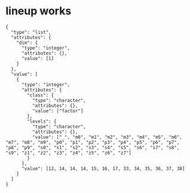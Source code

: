 # lineup works

    {
      "type": "list",
      "attributes": {
        "dim": {
          "type": "integer",
          "attributes": {},
          "value": [1]
        }
      },
      "value": [
        {
          "type": "integer",
          "attributes": {
            "class": {
              "type": "character",
              "attributes": {},
              "value": ["factor"]
            },
            "levels": {
              "type": "character",
              "attributes": {},
              "value": ["_", "m0", "m1", "m2", "m3", "m4", "m5", "m6", "m7", "m8", "m9", "p0", "p1", "p2", "p3", "p4", "p5", "p6", "p7", "p8", "p9", "s0", "s1", "s2", "s3", "s4", "s5", "s6", "s7", "s8", "s9", "z1", "z2", "z3", "z4", "z5", "z6", "z7"]
            }
          },
          "value": [12, 14, 14, 14, 15, 16, 17, 33, 34, 35, 36, 37, 38]
        }
      ]
    }

